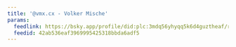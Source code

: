 ```yaml
---
title: '@vmx.cx - Volker Mische'
params:
  feedlink: https://bsky.app/profile/did:plc:3mdq56yhyqq5k6d4guztheaf/rss
  feedid: 42ab536eaf3969995425318bbda6adf5
---
```

